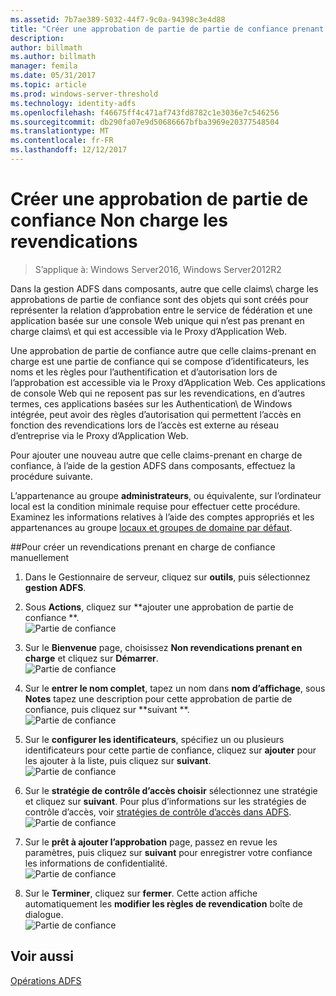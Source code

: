 ```yaml
---
ms.assetid: 7b7ae389-5032-44f7-9c0a-94398c3e4d88
title: "Créer une approbation de partie de partie de confiance prenant en charge de revendications"
description: 
author: billmath
ms.author: billmath
manager: femila
ms.date: 05/31/2017
ms.topic: article
ms.prod: windows-server-threshold
ms.technology: identity-adfs
ms.openlocfilehash: f46675ff4c471af743fd8782c1e3036e7c546256
ms.sourcegitcommit: db290fa07e9d50686667bfba3969e20377548504
ms.translationtype: MT
ms.contentlocale: fr-FR
ms.lasthandoff: 12/12/2017
---
```

# <a name="create-a-non-claims-aware-relying-party-trust"></a>Créer une approbation de partie de confiance Non charge les revendications

>S’applique à: Windows Server2016, Windows Server2012R2

Dans la gestion ADFS dans composants, autre que celle claims\ charge les approbations de partie de confiance sont des objets qui sont créés pour représenter la relation d’approbation entre le service de fédération et une application basée sur une console Web unique qui n’est pas prenant en charge claims\ et qui est accessible via le Proxy d’Application Web.  
  
Une approbation de partie de confiance autre que celle claims\-prenant en charge est une partie de confiance qui se compose d’identificateurs, les noms et les règles pour l’authentification et d’autorisation lors de l’approbation est accessible via le Proxy d’Application Web. Ces applications de console Web qui ne reposent pas sur les revendications, en d’autres termes, ces applications basées sur les Authentication\ de Windows intégrée, peut avoir des règles d’autorisation qui permettent l’accès en fonction des revendications lors de l’accès est externe au réseau d’entreprise via le Proxy d’Application Web.  
  
Pour ajouter une nouveau autre que celle claims\-prenant en charge de confiance, à l’aide de la gestion ADFS dans composants, effectuez la procédure suivante.  
  
L’appartenance au groupe **administrateurs**, ou équivalente, sur l’ordinateur local est la condition minimale requise pour effectuer cette procédure.  Examinez les informations relatives à l’aide des comptes appropriés et les appartenances au groupe [locaux et groupes de domaine par défaut](https://go.microsoft.com/fwlink/?LinkId=83477).   
  
##<a name="to-create-a-non-claims-aware-relying-party-trust-manually"></a>Pour créer un revendications prenant en charge de confiance manuellement 
1. Dans le Gestionnaire de serveur, cliquez sur **outils**, puis sélectionnez **gestion ADFS**.  
  
2.  Sous **Actions**, cliquez sur **ajouter une approbation de partie de confiance **.  
![Partie de confiance](media/Create-a-Relying-Party-Trust/addtrust1.PNG)   

3.  Sur le **Bienvenue** page, choisissez **Non revendications prenant en charge** et cliquez sur **Démarrer**.  
![Partie de confiance](media/Create-a-Non-Claims-Aware-Relying-Party-Trust/addnon1.PNG) 
  
4.  Sur le **entrer le nom complet**, tapez un nom dans **nom d’affichage**, sous **Notes** tapez une description pour cette approbation de partie de confiance, puis cliquez sur **suivant **.  
![Partie de confiance](media/Create-a-Non-Claims-Aware-Relying-Party-Trust/addnon2.PNG)

5. Sur le **configurer les identificateurs**, spécifiez un ou plusieurs identificateurs pour cette partie de confiance, cliquez sur **ajouter** pour les ajouter à la liste, puis cliquez sur **suivant**.  
![Partie de confiance](media/Create-a-Non-Claims-Aware-Relying-Party-Trust/addnon3.PNG)

6.  Sur le **stratégie de contrôle d’accès choisir** sélectionnez une stratégie et cliquez sur **suivant**.  Pour plus d’informations sur les stratégies de contrôle d’accès, voir [stratégies de contrôle d’accès dans ADFS](Access-Control-Policies-in-AD-FS.md). 
![Partie de confiance](media/Create-a-Non-Claims-Aware-Relying-Party-Trust/addnon4.PNG)

7. Sur le **prêt à ajouter l’approbation** page, passez en revue les paramètres, puis cliquez sur **suivant** pour enregistrer votre confiance les informations de confidentialité.  
   ![Partie de confiance](media/Create-a-Non-Claims-Aware-Relying-Party-Trust/addnon5.PNG) 

8. Sur le **Terminer**, cliquez sur **fermer**. Cette action affiche automatiquement les **modifier les règles de revendication** boîte de dialogue.  
![Partie de confiance](media/Create-a-Non-Claims-Aware-Relying-Party-Trust/addnon6.PNG)  
  
## <a name="see-also"></a>Voir aussi  
[Opérations ADFS](../../ad-fs/AD-FS-2016-Operations.md) 
